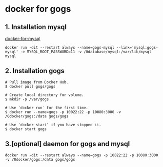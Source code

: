 # docker for gogs

## 1. Installation mysql
[docker-for-mysql](./docker-for-mysql.md)

```
docker run -dit --restart always --name=gogs-mysql --link='mysql:gogs-mysql' -e MYSQL_ROOT_PASSWORD=11 -v /0database/mysql:/var/lib/mysql mysql
```

## 2. Installation gogs
```
# Pull image from Docker Hub.
$ docker pull gogs/gogs

# Create local directory for volume.
$ mkdir -p /var/gogs

# Use `docker run` for the first time.
$ docker run --name=gogs -p 10022:22 -p 10080:3000 -v /0docker/gogs:/data gogs/gogs

# Use `docker start` if you have stopped it.
$ docker start gogs
```
## 3.[optional] daemon for gogs and mysql

```
docker run -dit --restart always --name=gogs -p 10022:22 -p 10080:3000 -v /0docker/gogs:/data gogs/gogs
```
